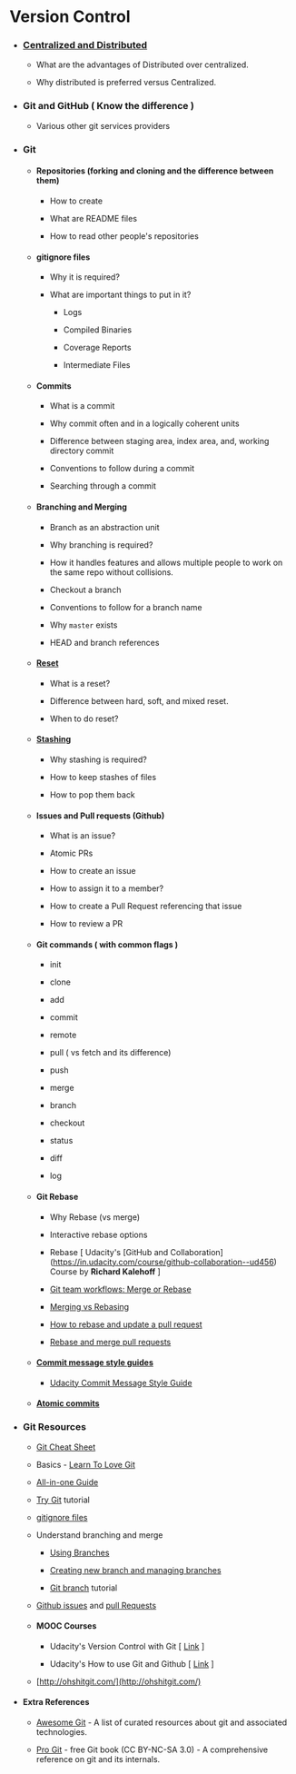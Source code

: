 # Version Control

- ### [Centralized and Distributed](https://www.atlassian.com/blog/software-teams/version-control-centralized-dvcs)

  - What are the advantages of Distributed over centralized.

  - Why distributed is preferred versus Centralized.

- ### Git and GitHub ( Know the difference )

  - Various other git services providers

- ### Git

  - #### Repositories (forking and cloning and the difference between them)

    - How to create

    - What are README files

    - How to read other people's repositories

  - #### gitignore files

    - Why it is required?

    - What are important things to put in it?

      - Logs

      - Compiled Binaries

      - Coverage Reports

      - Intermediate Files

  - #### Commits

    - What is a commit

    - Why commit often and in a logically coherent units

    - Difference between staging area, index area, and, working directory commit

    - Conventions to follow during a commit

    - Searching through a commit

  - #### Branching and Merging

    - Branch as an abstraction unit

    - Why branching is required?

    - How it handles features and allows multiple people to work on the same repo without collisions.

    - Checkout a branch

    - Conventions to follow for a branch name

    - Why `master` exists

    - HEAD and branch references

  - #### [Reset](https://www.atlassian.com/git/tutorials/undoing-changes/git-reset)

    - What is a reset?

    - Difference between hard, soft, and mixed reset.

    - When to do reset?

  - #### [Stashing](https://medium.freecodecamp.org/useful-tricks-you-might-not-know-about-git-stash-e8a9490f0a1a)

    - Why stashing is required?

    - How to keep stashes of files

    - How to pop them back

  - #### Issues and Pull requests (Github)

    - What is an issue?

    - Atomic PRs

    - How to create an issue

    - How to assign it to a member?

    - How to create a Pull Request referencing that issue

    - How to review a PR

  - #### Git commands ( with common flags )

    - init

    - clone

    - add

    - commit

    - remote

    - pull ( vs fetch and its difference)

    - push

    - merge

    - branch

    - checkout

    - status

    - diff

    - log

  - #### Git Rebase

    - Why Rebase (vs merge)

    - Interactive rebase options

    - Rebase [ Udacity's [GitHub and Collaboration] (https://in.udacity.com/course/github-collaboration--ud456) Course by **Richard Kalehoff** ]

    - [Git team workflows: Merge or Rebase](https://www.atlassian.com/git/articles/git-team-workflows-merge-or-rebase)

    - [Merging vs Rebasing](https://www.atlassian.com/git/tutorials/merging-vs-rebasing)

    - [How to rebase and update a pull request](https://www.digitalocean.com/community/tutorials/how-to-rebase-and-update-a-pull-request)

    - [Rebase and merge pull requests](https://github.com/blog/2243-rebase-and-merge-pull-requests)

  - #### [Commit message style guides](https://chris.beams.io/posts/git-commit/)

    - [Udacity Commit Message Style Guide](https://udacity.github.io/git-styleguide/)

  - #### [Atomic commits](https://www.freshconsulting.com/atomic-commits/)

- ### Git Resources

  - [Git Cheat Sheet](https://github.com/github/training-kit/blob/master/downloads/github-git-cheat-sheet.pdf)

  - Basics - [Learn To Love Git](https://medium.com/designing-atlassian/learn-to-love-git-part-one-the-basics-90429f456ace)

  - [All-in-one Guide](https://github.com/firstcontributions/first-contributions/blob/master/additional-material/git_workflow_scenarios/additional-material.md)

  - [Try Git](https://try.github.io/) tutorial

  - [gitignore files](https://help.github.com/articles/ignoring-files/)

  - Understand branching and merge

    - [Using Branches](https://www.atlassian.com/git/tutorials/using-branches)

    - [Creating new branch and managing branches](https://github.com/Kunena/Kunena-Forum/wiki/Create-a-new-branch-with-git-and-manage-branches)

    - [Git branch](https://learngitbranching.js.org/) tutorial

  - [Github issues](https://guides.github.com/features/issues/) and [pull Requests](https://yangsu.github.io/pull-request-tutorial/)

  - #### MOOC Courses

    - Udacity's Version Control with Git [ [Link](https://in.udacity.com/course/version-control-with-git--ud123) ]

    - Udacity's How to use Git and Github [ [Link](https://in.udacity.com/course/how-to-use-git-and-github--ud775) ]

  - [http://ohshitgit.com/](http://ohshitgit.com/)

- #### Extra References

  - [Awesome Git](https://github.com/dictcp/awesome-git) - A list of curated resources about git and associated technologies.

  - [Pro Git](https://git-scm.com/book) - free Git book (CC BY-NC-SA 3.0) - A comprehensive reference on git and its internals.
